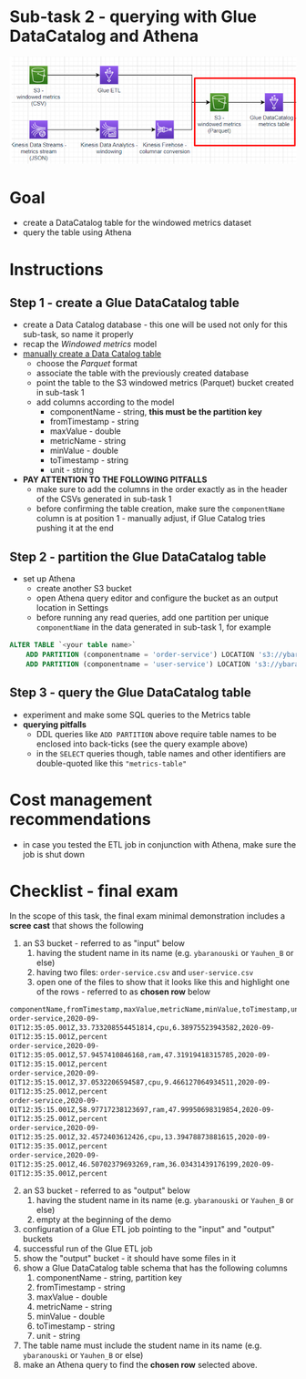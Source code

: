 # Sub-task 2 - querying with Glue DataCatalog and Athena

![](../materials/diagrams/task2-focus.png)

# Goal
* create a DataCatalog table for the windowed metrics dataset
* query the table using Athena

# Instructions

## Step 1 - create a Glue DataCatalog table

* create a Data Catalog database - this one will be used not only for this sub-task, so name it properly
* recap the _Windowed metrics_ model
* [manually create a Data Catalog table](https://docs.aws.amazon.com/glue/latest/dg/console-tables.html)
    * choose the _Parquet_ format
    * associate the table with the previously created database
    * point the table to the S3 windowed metrics (Parquet) bucket created in sub-task 1
    * add columns according to the model
      * componentName - string, **this must be the partition key**
      * fromTimestamp - string
      * maxValue - double
      * metricName - string
      * minValue - double
      * toTimestamp - string
      * unit - string
* **PAY ATTENTION TO THE FOLLOWING PITFALLS**
  * make sure to add the columns in the order exactly as in the header of the CSVs generated in sub-task 1
  * before confirming the table creation, make sure the `componentName` column is at position 1 - manually adjust, if Glue Catalog tries pushing it at the end

## Step 2 - partition the Glue DataCatalog table
* set up Athena
  * create another S3 bucket 
  * open Athena query editor and configure the bucket as an output location in Settings
  * before running any read queries, add one partition per unique `componentName` in the data generated in sub-task 1, for example
```sql
ALTER TABLE `<your table name>`
    ADD PARTITION (componentname = 'order-service') LOCATION 's3://ybaranouski-dt4j-metrics-table/order-service/'
    ADD PARTITION (componentname = 'user-service') LOCATION 's3://ybaranouski-dt4j-metrics-table/user-service/';
```

## Step 3 - query the Glue DataCatalog table
* experiment and make some SQL queries to the Metrics table
* **querying pitfalls**
  * DDL queries like `ADD PARTITION` above require table names to be enclosed into back-ticks (see the query example above)
  * in the `SELECT` queries though, table names and other identifiers are double-quoted like this `"metrics-table"`

# Cost management recommendations
* in case you tested the ETL job in conjunction with Athena, make sure the job is shut down

# Checklist - final exam

In the scope of this task, the final exam minimal demonstration includes a **scree cast** that shows the following
1. an S3 bucket - referred to as "input" below
    1. having the student name in its name (e.g. `ybaranouski` or `Yauhen_B` or else)
    2. having two files: `order-service.csv` and `user-service.csv`
    3. open one of the files to show that it looks like this and highlight one of the rows - referred to as **chosen row** below
```csv
componentName,fromTimestamp,maxValue,metricName,minValue,toTimestamp,unit
order-service,2020-09-01T12:35:05.001Z,33.733208554451814,cpu,6.38975523943582,2020-09-01T12:35:15.001Z,percent
order-service,2020-09-01T12:35:05.001Z,57.9457410846168,ram,47.31919418315785,2020-09-01T12:35:15.001Z,percent
order-service,2020-09-01T12:35:15.001Z,37.0532206594587,cpu,9.466127064934511,2020-09-01T12:35:25.001Z,percent
order-service,2020-09-01T12:35:15.001Z,58.97717238123697,ram,47.99950698319854,2020-09-01T12:35:25.001Z,percent
order-service,2020-09-01T12:35:25.001Z,32.4572403612426,cpu,13.39478873881615,2020-09-01T12:35:35.001Z,percent
order-service,2020-09-01T12:35:25.001Z,46.50702379693269,ram,36.03431439176199,2020-09-01T12:35:35.001Z,percent
```
2. an S3 bucket - referred to as "output" below
    1. having the student name in its name (e.g. `ybaranouski` or `Yauhen_B` or else)
    2. empty at the beginning of the demo
3. configuration of a Glue ETL job pointing to the "input" and "output" buckets
4. successful run of the Glue ETL job
5. show the "output" bucket - it should have some files in it
6. show a Glue DataCatalog table schema that has the following columns
   1. componentName - string, partition key
   2. fromTimestamp - string
   3. maxValue - double
   4. metricName - string
   5. minValue - double
   6. toTimestamp - string
   7. unit - string
7. The table name must include the student name in its name (e.g. `ybaranouski` or `Yauhen_B` or else)
8. make an Athena query to find the **chosen row** selected above.